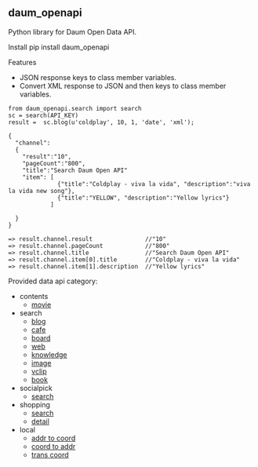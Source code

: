 daum_openapi
----

Python library for Daum Open Data API. 

Install
   pip install daum_openapi

Features
- JSON response keys to class member variables. 
- Convert XML response to JSON and then keys to class member variables. 

```
from daum_openapi.search import search
sc = search(API_KEY)
result =  sc.blog(u'coldplay', 10, 1, 'date', 'xml');
      
{
  "channel":
  {
    "result":"10",
    "pageCount":"800",
    "title":"Search Daum Open API"
    "item": [
              {"title":"Coldplay - viva la vida", "description":"viva la vida new song"},
              {"title":"YELLOW", "description":"Yellow lyrics"}
            ]
            
  }
}

=> result.channel.result               //"10"
=> result.channel.pageCount            //"800"
=> result.channel.title                //"Search Daum Open API"
=> result.channel.item[0].title        //"Coldplay - viva la vida"
=> result.channel.item[1].description  //"Yellow lyrics"
```

Provided data api category:
- contents
  - <a href="https://github.com/AhnSeongHyun/daum_openapi/wiki/movie">movie</a>
- search
  - <a href="https://github.com/AhnSeongHyun/daum_openapi/wiki/blog">blog</a>
  - <a href="https://github.com/AhnSeongHyun/daum_openapi/wiki/cafe">cafe</a>
  - <a href="https://github.com/AhnSeongHyun/daum_openapi/wiki/board">board</a>
  - <a href="https://github.com/AhnSeongHyun/daum_openapi/wiki/web">web</a>
  - <a href="https://github.com/AhnSeongHyun/daum_openapi/wiki/knowledge">knowledge</a>
  - <a href="https://github.com/AhnSeongHyun/daum_openapi/wiki/image">image</a>
  - <a href="https://github.com/AhnSeongHyun/daum_openapi/wiki/vclip">vclip</a>
  - <a href="https://github.com/AhnSeongHyun/daum_openapi/wiki/book">book</a>
- socialpick
  - <a href="https://github.com/AhnSeongHyun/daum_openapi/wiki/Socialpick-search">search</a>
- shopping
  - <a href="https://github.com/AhnSeongHyun/daum_openapi/wiki/Shopping-search">search</a>
  - <a href="https://github.com/AhnSeongHyun/daum_openapi/wiki/Shopping-detail">detail</a> 
- local
  - <a href="https://github.com/AhnSeongHyun/daum_openapi/wiki/addr2coord">addr to coord</a>
  - <a href="https://github.com/AhnSeongHyun/daum_openapi/wiki/coord2addr">coord to addr</a>
  - <a href="https://github.com/AhnSeongHyun/daum_openapi/wiki/transcoord">trans coord</a>
